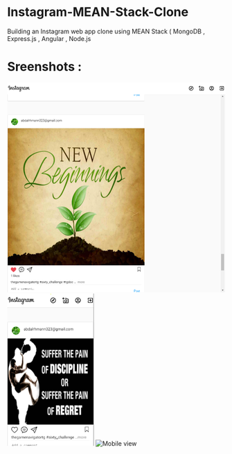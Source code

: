 # Instagram-MEAN-Stack-Clone
Building an Instagram web app clone using MEAN Stack ( MongoDB , Express.js , Angular , Node.js 


# Sreenshots :
<p>
 <img src="https://github.com/Abdalrahman323/Instagram-MEAN-Stack-Clone/blob/master/screenshots/web-view.png" alt="Explore Page" width="800">

<img src="https://github.com/Abdalrahman323/Instagram-MEAN-Stack-Clone/blob/master/screenshots/mobile-view.png" alt="Mobile view" width="200">
<img src="https://github.com/Abdalrahman323/Instagram-MEAN-Stack-Clone/blob/master/screenshots/Explore-feature.gif" alt="Mobile view" width="200">
</p>


